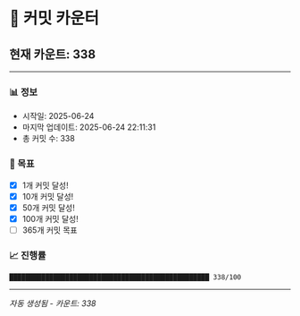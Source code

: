 # 🔢 커밋 카운터

## 현재 카운트: 338

---

### 📊 정보
- 시작일: 2025-06-24
- 마지막 업데이트: 2025-06-24 22:11:31
- 총 커밋 수: 338

### 🎯 목표
- [x] 1개 커밋 달성!
- [x] 10개 커밋 달성!
- [x] 50개 커밋 달성!
- [x] 100개 커밋 달성!
- [ ] 365개 커밋 목표

### 📈 진행률
```
██████████████████████████████████████████████████ 338/100
```

---
*자동 생성됨 - 카운트: 338*
